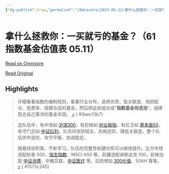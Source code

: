 ```yaml
---
{"dg-publish":true,"permalink":"/Omnivore/2023-05-12/拿什么拯救你：一买就亏的基金？（61指数基金估值表05.11）/"}
---
```



# 拿什么拯救你：一买就亏的基金？（61 指数基金估值表 05.11）

[Read on Omnivore](https://omnivore.app/me/61-05-11-1880fca8aea)

[Read Original](https://xueqiu.com/9391624441/250057664)

## Highlights

> 仔细看看指数的编制规则，看看行业分布，选择优质、低关联度、攻防配合、低费率、规模合适的基金，然后把这些组合成“**指数基金待选池**”，组建契合自己需求的基金军团。 [⤴️](https://omnivore.app/me/61-05-11-1880fca8aea#3aec13b7-f26f-4723-a814-b3c0fd6160d8) 
{ #3aec13b7}


> 这队伍中，有中场如 [沪深300](https://xueqiu.com/S/SH000300?from=status%5Fstock%5Fmatch)，有前锋如 [创业板指](https://xueqiu.com/S/SZ399006?from=status%5Fstock%5Fmatch)，有后卫如 [基本面50](https://xueqiu.com/S/SH000925?from=status%5Fstock%5Fmatch)，有守门员如 [中证红利](https://xueqiu.com/S/SH000922?from=status%5Fstock%5Fmatch)。队员间攻防结合、风格迥异、降低关联度，整个队伍优中选优、攻守平衡、协调稳定。
>
> 随着经验积累、不断学习，队伍的完整性和健壮性可以继续提升。比方中场选配标普 500、[恒生指数](https://xueqiu.com/S/HKHSI?from=status%5Fstock%5Fmatch)、MSCI A50 等，前腰选配纳斯达克 100，前锋加配 [中证消费](https://xueqiu.com/S/SH000932?from=status%5Fstock%5Fmatch)、中概互联、[中证医疗](https://xueqiu.com/S/SZ399989?from=status%5Fstock%5Fmatch) 等，后防增加 [300价值](https://xueqiu.com/S/SH000919?from=status%5Fstock%5Fmatch)、50AH 等等。 [⤴️](https://omnivore.app/me/61-05-11-1880fca8aea#1575c245-af42-438a-ae85-b56720a43996) 
{ #1575c245}

